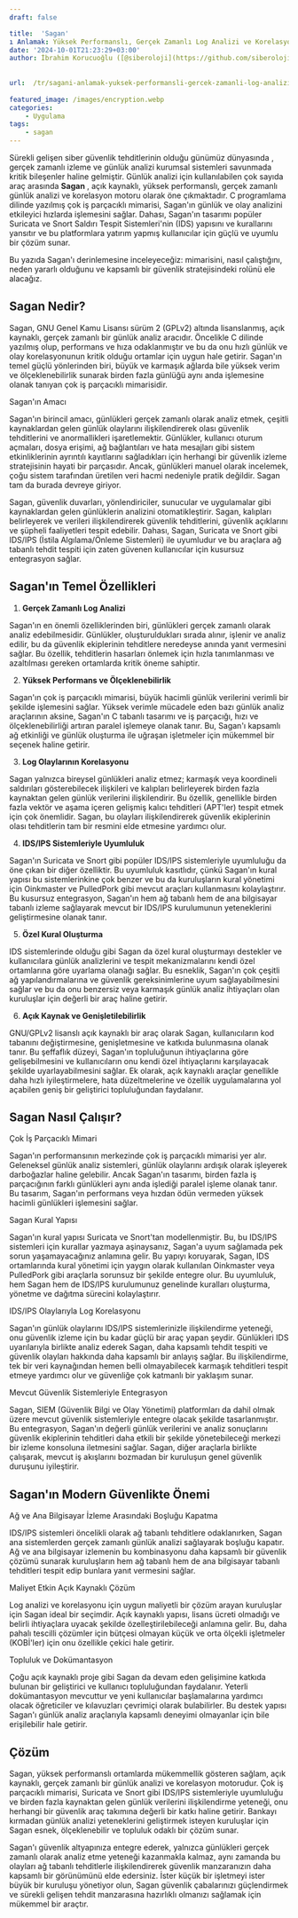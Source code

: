 ```yaml
---
draft: false

title:  'Sagan'
ı Anlamak: Yüksek Performanslı, Gerçek Zamanlı Log Analizi ve Korelasyon Motoru'
date: '2024-10-01T21:23:29+03:00'
author: İbrahim Korucuoğlu ([@siberoloji](https://github.com/siberoloji))
 
 
url:  /tr/sagani-anlamak-yuksek-performansli-gercek-zamanli-log-analizi-ve-korelasyon-motoru/
 
featured_image: /images/encryption.webp
categories:
    - Uygulama
tags:
    - sagan
---
```



 Sürekli gelişen siber güvenlik tehditlerinin olduğu günümüz dünyasında , gerçek zamanlı izleme ve günlük analizi kurumsal sistemleri savunmada kritik bileşenler haline gelmiştir. Günlük analizi için kullanılabilen çok sayıda araç arasında **Sagan** , açık kaynaklı, yüksek performanslı, gerçek zamanlı günlük analizi ve korelasyon motoru olarak öne çıkmaktadır. C programlama dilinde yazılmış çok iş parçacıklı mimarisi, Sagan'ın günlük ve olay analizini etkileyici hızlarda işlemesini sağlar. Dahası, Sagan'ın tasarımı popüler Suricata ve Snort Saldırı Tespit Sistemleri'nin (IDS) yapısını ve kurallarını yansıtır ve bu platformlara yatırım yapmış kullanıcılar için güçlü ve uyumlu bir çözüm sunar.



Bu yazıda Sagan'ı derinlemesine inceleyeceğiz: mimarisini, nasıl çalıştığını, neden yararlı olduğunu ve kapsamlı bir güvenlik stratejisindeki rolünü ele alacağız.



## Sagan Nedir?



Sagan, GNU Genel Kamu Lisansı sürüm 2 (GPLv2) altında lisanslanmış, açık kaynaklı, gerçek zamanlı bir günlük analiz aracıdır. Öncelikle C dilinde yazılmış olup, performans ve hıza odaklanmıştır ve bu da onu hızlı günlük ve olay korelasyonunun kritik olduğu ortamlar için uygun hale getirir. Sagan'ın temel güçlü yönlerinden biri, büyük ve karmaşık ağlarda bile yüksek verim ve ölçeklenebilirlik sunarak birden fazla günlüğü aynı anda işlemesine olanak tanıyan çok iş parçacıklı mimarisidir.



Sagan'ın Amacı



Sagan'ın birincil amacı, günlükleri gerçek zamanlı olarak analiz etmek, çeşitli kaynaklardan gelen günlük olaylarını ilişkilendirerek olası güvenlik tehditlerini ve anormallikleri işaretlemektir. Günlükler, kullanıcı oturum açmaları, dosya erişimi, ağ bağlantıları ve hata mesajları gibi sistem etkinliklerinin ayrıntılı kayıtlarını sağladıkları için herhangi bir güvenlik izleme stratejisinin hayati bir parçasıdır. Ancak, günlükleri manuel olarak incelemek, çoğu sistem tarafından üretilen veri hacmi nedeniyle pratik değildir. Sagan tam da burada devreye giriyor.



Sagan, güvenlik duvarları, yönlendiriciler, sunucular ve uygulamalar gibi kaynaklardan gelen günlüklerin analizini otomatikleştirir. Sagan, kalıpları belirleyerek ve verileri ilişkilendirerek güvenlik tehditlerini, güvenlik açıklarını ve şüpheli faaliyetleri tespit edebilir. Dahası, Sagan, Suricata ve Snort gibi IDS/IPS (İstila Algılama/Önleme Sistemleri) ile uyumludur ve bu araçlara ağ tabanlı tehdit tespiti için zaten güvenen kullanıcılar için kusursuz entegrasyon sağlar.



## Sagan'ın Temel Özellikleri



1. **Gerçek Zamanlı Log Analizi**



Sagan'ın en önemli özelliklerinden biri, günlükleri gerçek zamanlı olarak analiz edebilmesidir. Günlükler, oluşturuldukları sırada alınır, işlenir ve analiz edilir, bu da güvenlik ekiplerinin tehditlere neredeyse anında yanıt vermesini sağlar. Bu özellik, tehditlerin hasarları önlemek için hızla tanımlanması ve azaltılması gereken ortamlarda kritik öneme sahiptir.



2. **Yüksek Performans ve Ölçeklenebilirlik**



Sagan'ın çok iş parçacıklı mimarisi, büyük hacimli günlük verilerini verimli bir şekilde işlemesini sağlar. Yüksek verimle mücadele eden bazı günlük analiz araçlarının aksine, Sagan'ın C tabanlı tasarımı ve iş parçacığı, hızı ve ölçeklenebilirliği artıran paralel işlemeye olanak tanır. Bu, Sagan'ı kapsamlı ağ etkinliği ve günlük oluşturma ile uğraşan işletmeler için mükemmel bir seçenek haline getirir.



3. **Log Olaylarının Korelasyonu**



Sagan yalnızca bireysel günlükleri analiz etmez; karmaşık veya koordineli saldırıları gösterebilecek ilişkileri ve kalıpları belirleyerek birden fazla kaynaktan gelen günlük verilerini ilişkilendirir. Bu özellik, genellikle birden fazla vektör ve aşama içeren gelişmiş kalıcı tehditleri (APT'ler) tespit etmek için çok önemlidir. Sagan, bu olayları ilişkilendirerek güvenlik ekiplerinin olası tehditlerin tam bir resmini elde etmesine yardımcı olur.



4. **IDS/IPS Sistemleriyle Uyumluluk**



Sagan'ın Suricata ve Snort gibi popüler IDS/IPS sistemleriyle uyumluluğu da öne çıkan bir diğer özelliktir. Bu uyumluluk kasıtlıdır, çünkü Sagan'ın kural yapısı bu sistemlerinkine çok benzer ve bu da kuruluşların kural yönetimi için Oinkmaster ve PulledPork gibi mevcut araçları kullanmasını kolaylaştırır. Bu kusursuz entegrasyon, Sagan'ın hem ağ tabanlı hem de ana bilgisayar tabanlı izleme sağlayarak mevcut bir IDS/IPS kurulumunun yeteneklerini geliştirmesine olanak tanır.



5. **Özel Kural Oluşturma**



IDS sistemlerinde olduğu gibi Sagan da özel kural oluşturmayı destekler ve kullanıcılara günlük analizlerini ve tespit mekanizmalarını kendi özel ortamlarına göre uyarlama olanağı sağlar. Bu esneklik, Sagan'ın çok çeşitli ağ yapılandırmalarına ve güvenlik gereksinimlerine uyum sağlayabilmesini sağlar ve bu da onu benzersiz veya karmaşık günlük analiz ihtiyaçları olan kuruluşlar için değerli bir araç haline getirir.



6. **Açık Kaynak ve Genişletilebilirlik**



GNU/GPLv2 lisanslı açık kaynaklı bir araç olarak Sagan, kullanıcıların kod tabanını değiştirmesine, genişletmesine ve katkıda bulunmasına olanak tanır. Bu şeffaflık düzeyi, Sagan'ın topluluğunun ihtiyaçlarına göre gelişebilmesini ve kullanıcıların onu kendi özel ihtiyaçlarını karşılayacak şekilde uyarlayabilmesini sağlar. Ek olarak, açık kaynaklı araçlar genellikle daha hızlı iyileştirmelere, hata düzeltmelerine ve özellik uygulamalarına yol açabilen geniş bir geliştirici topluluğundan faydalanır.



## Sagan Nasıl Çalışır?



Çok İş Parçacıklı Mimari



Sagan'ın performansının merkezinde çok iş parçacıklı mimarisi yer alır. Geleneksel günlük analiz sistemleri, günlük olaylarını ardışık olarak işleyerek darboğazlar haline gelebilir. Ancak Sagan'ın tasarımı, birden fazla iş parçacığının farklı günlükleri aynı anda işlediği paralel işleme olanak tanır. Bu tasarım, Sagan'ın performans veya hızdan ödün vermeden yüksek hacimli günlükleri işlemesini sağlar.



Sagan Kural Yapısı



Sagan'ın kural yapısı Suricata ve Snort'tan modellenmiştir. Bu, bu IDS/IPS sistemleri için kurallar yazmaya aşinaysanız, Sagan'a uyum sağlamada pek sorun yaşamayacağınız anlamına gelir. Bu yapıyı koruyarak, Sagan, IDS ortamlarında kural yönetimi için yaygın olarak kullanılan Oinkmaster veya PulledPork gibi araçlarla sorunsuz bir şekilde entegre olur. Bu uyumluluk, hem Sagan hem de IDS/IPS kurulumunuz genelinde kuralları oluşturma, yönetme ve dağıtma sürecini kolaylaştırır.



IDS/IPS Olaylarıyla Log Korelasyonu



Sagan'ın günlük olaylarını IDS/IPS sistemlerinizle ilişkilendirme yeteneği, onu güvenlik izleme için bu kadar güçlü bir araç yapan şeydir. Günlükleri IDS uyarılarıyla birlikte analiz ederek Sagan, daha kapsamlı tehdit tespiti ve güvenlik olayları hakkında daha kapsamlı bir anlayış sağlar. Bu ilişkilendirme, tek bir veri kaynağından hemen belli olmayabilecek karmaşık tehditleri tespit etmeye yardımcı olur ve güvenliğe çok katmanlı bir yaklaşım sunar.



Mevcut Güvenlik Sistemleriyle Entegrasyon



Sagan, SIEM (Güvenlik Bilgi ve Olay Yönetimi) platformları da dahil olmak üzere mevcut güvenlik sistemleriyle entegre olacak şekilde tasarlanmıştır. Bu entegrasyon, Sagan'ın değerli günlük verilerini ve analiz sonuçlarını güvenlik ekiplerinin tehditleri daha etkili bir şekilde yönetebileceği merkezi bir izleme konsoluna iletmesini sağlar. Sagan, diğer araçlarla birlikte çalışarak, mevcut iş akışlarını bozmadan bir kuruluşun genel güvenlik duruşunu iyileştirir.



## Sagan'ın Modern Güvenlikte Önemi



Ağ ve Ana Bilgisayar İzleme Arasındaki Boşluğu Kapatma



IDS/IPS sistemleri öncelikli olarak ağ tabanlı tehditlere odaklanırken, Sagan ana sistemlerden gerçek zamanlı günlük analizi sağlayarak boşluğu kapatır. Ağ ve ana bilgisayar izlemenin bu kombinasyonu daha kapsamlı bir güvenlik çözümü sunarak kuruluşların hem ağ tabanlı hem de ana bilgisayar tabanlı tehditleri tespit edip bunlara yanıt vermesini sağlar.



Maliyet Etkin Açık Kaynaklı Çözüm



Log analizi ve korelasyonu için uygun maliyetli bir çözüm arayan kuruluşlar için Sagan ideal bir seçimdir. Açık kaynaklı yapısı, lisans ücreti olmadığı ve belirli ihtiyaçlara uyacak şekilde özelleştirilebileceği anlamına gelir. Bu, daha pahalı tescilli çözümler için bütçesi olmayan küçük ve orta ölçekli işletmeler (KOBİ'ler) için onu özellikle çekici hale getirir.



Topluluk ve Dokümantasyon



Çoğu açık kaynaklı proje gibi Sagan da devam eden gelişimine katkıda bulunan bir geliştirici ve kullanıcı topluluğundan faydalanır. Yeterli dokümantasyon mevcuttur ve yeni kullanıcılar başlamalarına yardımcı olacak öğreticiler ve kılavuzları çevrimiçi olarak bulabilirler. Bu destek yapısı Sagan'ı günlük analiz araçlarıyla kapsamlı deneyimi olmayanlar için bile erişilebilir hale getirir.



## Çözüm



Sagan, yüksek performanslı ortamlarda mükemmellik gösteren sağlam, açık kaynaklı, gerçek zamanlı bir günlük analizi ve korelasyon motorudur. Çok iş parçacıklı mimarisi, Suricata ve Snort gibi IDS/IPS sistemleriyle uyumluluğu ve birden fazla kaynaktan gelen günlük verilerini ilişkilendirme yeteneği, onu herhangi bir güvenlik araç takımına değerli bir katkı haline getirir. Bankayı kırmadan günlük analizi yeteneklerini geliştirmek isteyen kuruluşlar için Sagan esnek, ölçeklenebilir ve topluluk odaklı bir çözüm sunar.



Sagan'ı güvenlik altyapınıza entegre ederek, yalnızca günlükleri gerçek zamanlı olarak analiz etme yeteneği kazanmakla kalmaz, aynı zamanda bu olayları ağ tabanlı tehditlerle ilişkilendirerek güvenlik manzaranızın daha kapsamlı bir görünümünü elde edersiniz. İster küçük bir işletmeyi ister büyük bir kuruluşu yönetiyor olun, Sagan güvenlik çabalarınızı güçlendirmek ve sürekli gelişen tehdit manzarasına hazırlıklı olmanızı sağlamak için mükemmel bir araçtır.
